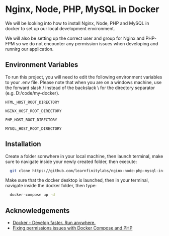 
# Nginx, Node, PHP, MySQL in Docker

We will be looking into how to install Nginx, Node, PHP and MySQL in docker to set up our local development environment.

We will also be setting up the correct user and group for Nginx and PHP-FPM so we do not encounter any permission issues when developing and runnirg our application.

## Environment Variables

To run this project, you will need to edit the following environment variables to your .env file. Please note that when you are on a windows machine, use the forward slash / instead of the backslack \ for the directory separator (e.g. D:/code/my-docker).

`HTML_HOST_ROOT_DIRECTORY`

`NGINX_HOST_ROOT_DIRECTORY`

`PHP_HOST_ROOT_DIRECTORY`

`MYSQL_HOST_ROOT_DIRECTORY`

## Installation

Create a folder somwhere in your local machine, then launch terminal, make sure to navigate inside your newly created folder, then execute:

```bash
  git clone https://github.com/learnfinitylabs/nginx-node-php-mysql-in-docker.git .
```
Make sure that the docker desktop is launched, then in your terminal, navigate inside the docker folder, then type:

```bash
  docker-compose up -d
```
    
## Acknowledgements

 - [Docker - Develop faster. Run anywhere.](https://www.docker.com/)
- [Fixing permissions issues with Docker Compose and PHP](https://aschmelyun.com/blog/fixing-permissions-issues-with-docker-compose-and-php/)


